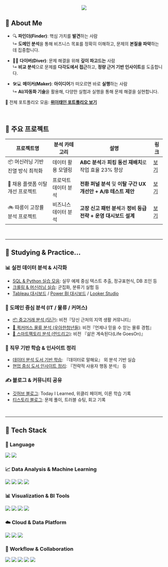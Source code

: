 <!-- Header -->
<div align="center">
  <img src="https://capsule-render.vercel.app/api?type=waving&color=gradient&height=280&section=header&text=안녕하세요,%20데이터%20분석가%20위이태인입니다!&fontSize=35&fontAlignY=40" />
</div>

<!-- Body -->
<div>

## 👋 About Me

- 🔍 **파인더(Finder)**: 핵심 가치를 **발견**하는 사람  
  ↳ **도메인 분석**을 통해 비즈니스 목표를 정확히 이해하고, 문제의 **본질을 파악**하는 데 집중합니다.

- 🏄‍♂️ **다이버(Diver)**: 문제 해결을 위해 **깊이 파고드는** 사람  
  ↳ **비교 분석**으로 문제를 **다각도에서 접근**하고, **정량 근거 기반 인사이트**를 도출합니다.

- 🛠️💻 **메이커(Maker)**: **아이디어**가 떠오르면 바로 **실행**하는 사람  
  ↳ **AI/자동화 기술**을 활용해, 다양한 실험과 실행을 통해 문제 해결을 실현합니다.

📌 전체 포트폴리오 모음: [**위이태인 포트폴리오 보기**](https://github.com/TildaWi/Portfolio_wileetaein)

<br/>

## 📁 주요 프로젝트

| 프로젝트명 | 분석 카테고리 | 설명 | 링크 |
|------------|------------------|------|------|
| 📦 머신러닝 기반 진열 방식 최적화 | 데이터 활용 모델링 | **ABC 분석**과 **피킹 동선 재배치**로 작업 효율 23% 향상 | [보기](https://github.com/TildaWi/fulfillment_layout_project) |
| 🧭 채용 플랫폼 이탈 개선 프로젝트 | 프로덕트<br/>데이터 분석 | **전환 퍼널 분석** 및 **이탈 구간 UX 개선안 + A/B 테스트 제안** | [보기](https://github.com/TildaWi/job_funnel_dropoff_project) |
| 🚲 따릉이 고장률 분석 프로젝트 | 비즈니스<br/>데이터 분석 | **고장 신고 패턴 분석**과 **정비 등급 전략 + 운영 대시보드 설계** | [보기](https://github.com/TildaWi/ttareungi_project) |

<br/>

---

## 🧪 Studying & Practice...

### 📊 실전 데이터 분석 & 시각화

- [SQL & Python 실습 모음](https://github.com/your-id/sql-python-practice): 실무 예제 중심 텍스트 추출, 정규표현식, DB 조인 등
- [크롤링 & 머신러닝 실습](https://github.com/your-id/ml-study): 군집화, 분류기 실험 등
- [Tableau 대시보드](https://github.com/your-id/tableau-dashboard) / [Power BI 대시보드](https://github.com/your-id/powerbi-report) / [Looker Studio](https://github.com/your-id/looker-demo)


### 🏪 도메인 중심 분석 (IT / 물류 / 커머스)

- [📦 중고거래 분석 (당근)](https://github.com/your-id/project_fulfillment_pattern): 비전『당신 근처의 지역 생활 커뮤니티』  
- [🛵 퀵커머스 물류 분석 (우아한청년들)](https://github.com/your-id/project_manager_performance): 비전『언제나 믿을 수 읻는 물류 경험』
- [🧺 스마트팩토리 분석 (런드리고)](https://github.com/your-id/project_scm_kpi_anomaly): 비전 『삶은 계속된다(Life Goes ​On)』


### 📘 직무 기반 학습 & 인사이트 정리

- [데이터 분석 도서 기반 학습](https://github.com/your-id/book-retail-analysis): 『데이터로 말해요』 외 분석 기반 실습
- [현업 중심 도서 인사이트 정리](https://github.com/your-id/book-logistics-insights): 『전략적 사용자 행동 분석』 등


### ✍️ 블로그 & 커뮤니티 공유

- [깃허브 블로그](https://tildawi.github.io/): Today I Learned, 위클리 페이퍼, 이론 학습 기록
- [티스토리 블로그](https://tildawi.tistory.com/): 문제 풀이, 트러블 슈팅, 회고 기록

<br/>

---

## 🧱 Tech Stack

### 🐍 Language    
<img src="https://img.shields.io/badge/Python-3776AB?style=flat-square&logo=Python&logoColor=white"/>
<img src="https://img.shields.io/badge/SQL-4479A1?style=flat-square&logo=MySQL&logoColor=white"/>

<br/>

### 📈 Data Analysis & Machine Learning  
<img src="https://img.shields.io/badge/Pandas-150458?style=flat-square&logo=pandas&logoColor=white"/>
<img src="https://img.shields.io/badge/Numpy-013243?style=flat-square&logo=numpy&logoColor=white"/>
<img src="https://img.shields.io/badge/Scikit--Learn-F7931E?style=flat-square&logo=scikit-learn&logoColor=white"/>
<img src="https://img.shields.io/badge/XGBoost-FF6600?style=flat-square&logo=xgboost&logoColor=white"/>

<br/>

### 📊 Visualization & BI Tools  
<img src="https://img.shields.io/badge/Tableau-E97627?style=flat-square&logo=Tableau&logoColor=white"/>
<img src="https://img.shields.io/badge/Power%20BI-F2C811?style=flat-square&logo=PowerBI&logoColor=white"/>
<img src="https://img.shields.io/badge/Looker%20Studio-4285F4?style=flat-square&logo=Looker&logoColor=white"/>
<img src="https://img.shields.io/badge/Redash-FF5C57?style=flat-square&logo=redash&logoColor=white"/>

<br/>

### ☁️ Cloud & Data Platform  
<img src="https://img.shields.io/badge/Google%20Cloud-4285F4?style=flat-square&logo=google-cloud&logoColor=white"/>
<img src="https://img.shields.io/badge/BigQuery-669DF6?style=flat-square&logo=google-cloud&logoColor=white"/>
<img src="https://img.shields.io/badge/Cloud%20Storage-F9AB00?style=flat-square&logo=google-cloud&logoColor=white"/>

<br/>

### 🔄 Workflow & Collaboration  
<img src="https://img.shields.io/badge/Airflow-017CEE?style=flat-square&logo=apache-airflow&logoColor=white"/>
<img src="https://img.shields.io/badge/Slack-4A154B?style=flat-square&logo=Slack&logoColor=white"/>
<img src="https://img.shields.io/badge/Notion-000000?style=flat-square&logo=Notion&logoColor=white"/>
<img src="https://img.shields.io/badge/Jira-0052CC?style=flat-square&logo=Jira&logoColor=white"/>
<img src="https://img.shields.io/badge/GitHub-181717?style=flat-square&logo=GitHub&logoColor=white"/>

<br/>

</div>
